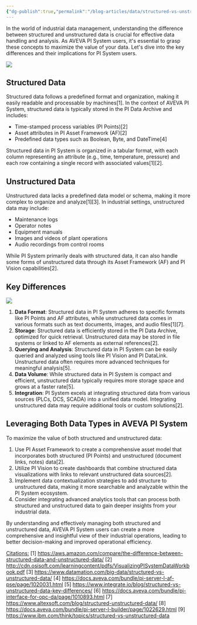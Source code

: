 ```yaml
---
{"dg-publish":true,"permalink":"/blog-articles/data/structured-vs-unstructured-data-understanding-the-difference-in-aveva-pi-system/","dgPassFrontmatter":true}
---
```


In the world of industrial data management, understanding the difference between structured and unstructured data is crucial for effective data handling and analysis. As AVEVA PI System users, it's essential to grasp these concepts to maximize the value of your data. Let's dive into the key differences and their implications for PI System users.

![](https://i.imgur.com/9nc3G11.png)

## Structured Data
Structured data follows a predefined format and organization, making it easily readable and processable by machines[1]. In the context of AVEVA PI System, structured data is typically stored in the PI Data Archive and includes:
- Time-stamped process variables (PI Points)[2]
- Asset attributes in PI Asset Framework (AF)[2]
- Predefined data types such as Boolean, Byte, and DateTime[4]

Structured data in PI System is organized in a tabular format, with each column representing an attribute (e.g., time, temperature, pressure) and each row containing a single record with associated values[1][2].

## Unstructured Data
Unstructured data lacks a predefined data model or schema, making it more complex to organize and analyze[1][3]. In industrial settings, unstructured data may include:
- Maintenance logs
- Operator notes
- Equipment manuals
- Images and videos of plant operations
- Audio recordings from control rooms

While PI System primarily deals with structured data, it can also handle some forms of unstructured data through its Asset Framework (AF) and PI Vision capabilities[2].

## Key Differences

![](https://i.imgur.com/M4pTlsh.png)

1. **Data Format**: Structured data in PI System adheres to specific formats like PI Points and AF attributes, while unstructured data comes in various formats such as text documents, images, and audio files[1][7].
2. **Storage**: Structured data is efficiently stored in the PI Data Archive, optimized for quick retrieval. Unstructured data may be stored in file systems or linked to AF elements as external references[2].
3. **Querying and Analysis**: Structured data in PI System can be easily queried and analyzed using tools like PI Vision and PI DataLink. Unstructured data often requires more advanced techniques for meaningful analysis[5].
4. **Data Volume**: While structured data in PI System is compact and efficient, unstructured data typically requires more storage space and grows at a faster rate[5].
5. **Integration**: PI System excels at integrating structured data from various sources (PLCs, DCS, SCADA) into a unified data model. Integrating unstructured data may require additional tools or custom solutions[2].

## Leveraging Both Data Types in AVEVA PI System
To maximize the value of both structured and unstructured data:
1. Use PI Asset Framework to create a comprehensive asset model that incorporates both structured (PI Points) and unstructured (document links, notes) data[2].
2. Utilize PI Vision to create dashboards that combine structured data visualizations with links to relevant unstructured data sources[2].
3. Implement data contextualization strategies to add structure to unstructured data, making it more searchable and analyzable within the PI System ecosystem.
4. Consider integrating advanced analytics tools that can process both structured and unstructured data to gain deeper insights from your industrial data.

By understanding and effectively managing both structured and unstructured data, AVEVA PI System users can create a more comprehensive and insightful view of their industrial operations, leading to better decision-making and improved operational efficiency.

<u>Citations:</u>
[1] https://aws.amazon.com/compare/the-difference-between-structured-data-and-unstructured-data/
[2] http://cdn.osisoft.com/learningcontent/pdfs/VisualizingPISystemDataWorkbook.pdf
[3] https://www.datamation.com/big-data/structured-vs-unstructured-data/
[4] https://docs.aveva.com/bundle/pi-server-l-af-pse/page/1020031.html
[5] https://www.integrate.io/blog/structured-vs-unstructured-data-key-differences/
[6] https://docs.aveva.com/bundle/pi-interface-for-opc-da/page/1010893.html
[7] https://www.altexsoft.com/blog/structured-unstructured-data/
[8] https://docs.aveva.com/bundle/pi-server-l-builder/page/1022629.html
[9] https://www.ibm.com/think/topics/structured-vs-unstructured-data
